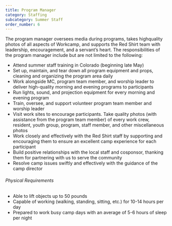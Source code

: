 ```yaml
---
title: Program Manager
category: Staffing
subcategory: Summer Staff
order_number: 6
---
```

The program manager oversees media during programs, takes highquality photos of all aspects of Workcamp, and supports the Red Shirt team with leadership, encouragement, and a servant’s heart. The responsibilities of the program manager include but are not limited to the following:

<div><ul><li>Attend summer staff training in Colorado (beginning late May)</li><li>Set up, maintain, and tear down all program equipment and props, cleaning and organizing the program area daily</li><li>Work alongside MC, program team member, and worship leader to deliver high-quality morning and evening programs to participants</li><li>Run lights, sound, and projection equipment for every morning and evening program</li><li>Train, oversee, and support volunteer program team member and worship leader</li><li>Visit work sites to encourage participants. Take quality photos (with assistance from the program team member) of every work crew, resident, youth group, program, staff member, and other miscellaneous photos</li><li>Work closely and effectively with the Red Shirt staff by supporting and encouraging them to ensure an excellent camp experience for each participant</li><li>Build positive relationships with the local staff and cosponsor, thanking them for partnering with us to serve the community</li><li>Resolve camp issues swiftly and effectively with the guidance of the camp director</li></ul><div><h6>Physical Requirements</h6><ul><li>Able to lift objects up to 50 pounds</li><li>Capable of working (walking, standing, sitting, etc.) for 10-14 hours per day</li><li>Prepared to work busy camp days with an average of 5-6 hours of sleep per night</li></ul></div></div>
